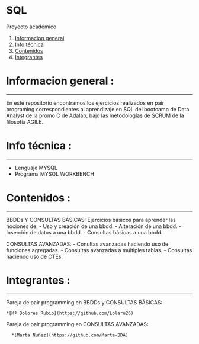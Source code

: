 # SQL
Proyecto académico

1. [Informacion general](#informacion-general)
2. [Info técnica](#info-técnica)
3. [Contenidos](#contenidos)
4. [Integrantes](#integrantes)


# Informacion general :
***

En este repositorio encontramos los ejercicios realizados en pair programing correspondientes al aprendizaje en SQL del bootcamp de Data Analyst de la promo C de Adalab, bajo las metodologías de SCRUM de la filosofía AGILE.


# Info técnica :
*** 

- Lenguaje MYSQL
- Programa MYSQL WORKBENCH

# Contenidos :
***

  BBDDs Y CONSULTAS BÁSICAS:
  Ejercicios básicos para aprender las nociones de:
             - Uso y creación de una bbdd.
             - Alteración de una bbdd.
             - Inserción de datos a una bbdd.
             - Consultas básicas a una bbdd.
                
  CONSULTAS AVANZADAS:
             - Conultas avanzadas haciendo uso de funciones agregadas.
             - Consultas avanzadas a múltiples tablas.
             - Consultas haciendo uso de CTEs.
  
  
  # Integrantes :
  ***
  
  Pareja de pair programming en BBDDs y CONSULTAS BÁSICAS:
  
    *[Mª Dolores Rubio](https://github.com/Lolaru26)
  
  Pareja de pair programming en CONSULTAS AVANZADAS:
  
      *[Marta Nuñez](https://github.com/Marta-BDA)
  
  
      
  
                
      

